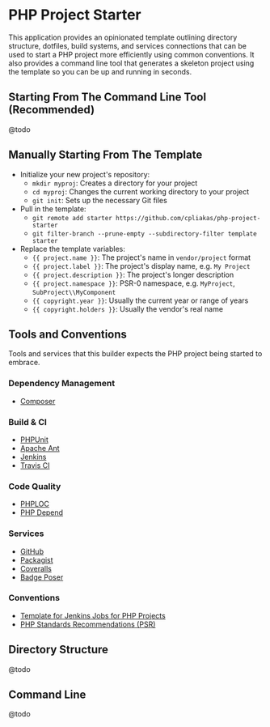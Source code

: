 # PHP Project Starter

This application provides an opinionated template outlining directory structure,
dotfiles, build systems, and services connections that can be used to start a
PHP project more efficiently using common conventions. It also provides a
command line tool that generates a skeleton project using the template so you
can be up and running in seconds.

## Starting From The Command Line Tool (Recommended)

@todo

## Manually Starting From The Template

* Initialize your new project's repository:
  * `mkdir myproj`: Creates a directory for your project
  * `cd myproj`: Changes the current working directory to your project
  * `git init`: Sets up the necessary Git files
* Pull in the template:
  * `git remote add starter https://github.com/cpliakas/php-project-starter`
  * `git filter-branch --prune-empty --subdirectory-filter template starter`
* Replace the template variables:
  * `{{ project.name }}`: The project's name in `vendor/project` format
  * `{{ project.label }}`: The project's display name, e.g. `My Project`
  * `{{ project.description }}`: The project's longer description
  * `{{ project.namespace }}`: PSR-0 namespace, e.g. `MyProject`, `SubProject\\MyComponent`
  * `{{ copyright.year }}`: Usually the current year or range of years
  * `{{ copyright.holders }}`: Usually the vendor's real name

## Tools and Conventions

Tools and services that this builder expects the PHP project being started to
embrace.

### Dependency Management

* [Composer](http://getcomposer.org/)

### Build & CI

* [PHPUnit](https://github.com/sebastianbergmann/phpunit/)
* [Apache Ant](http://ant.apache.org/)
* [Jenkins](http://jenkins-ci.org/)
* [Travis CI](https://travis-ci.org/)

### Code Quality

* [PHPLOC](https://github.com/sebastianbergmann/phploc)
* [PHP Depend](http://pdepend.org/)

### Services

* [GitHub](https://github.com/)
* [Packagist](https://packagist.org/)
* [Coveralls](https://coveralls.io/)
* [Badge Poser](https://poser.pugx.org/)

### Conventions

* [Template for Jenkins Jobs for PHP Projects](http://jenkins-php.org/)
* [PHP Standards Recommendations (PSR)](http://www.php-fig.org/)

## Directory Structure

@todo

## Command Line

@todo